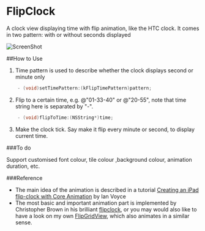 FlipClock
=========

A clock view displaying time with flip animation, like the HTC clock. It comes in two pattern: with or without seconds displayed

![ScreenShot](https://github.com/aceisScope/FlipClock/raw/master/screenshot.png)

##How to Use

1. Time pattern is used to describe whether the clock displays second or minute only
``` objective-c
    - (void)setTimePattern:(kFlipTimePattern)pattern;
```

2. Flip to a certain time, e.g. @"01-33-40" or @"20-55", note that time string here is separated by "-".
``` objective-c
    - (void)flipToTime:(NSString*)time;
```

3. Make the clock tick. Say make it flip every minute or second, to display current time.   

###To do

Support customised font colour, tile colour ,background colour, animation duration, etc. 

###Reference

* The main idea of the animation is described in a tutorial [Creating an iPad flip-clock with Core Animation](http://www.voyce.com/index.php/2010/04/10/creating-an-ipad-flip-clock-with-core-animation/) by Ian Voyce
* The most basic and important animation part is implemented by Christopher Brown in his brilliant [flipclock](https://github.com/cbowns/flipclock), or you may would also like to have a look on my own [FlipGridView](https://github.com/aceisScope/FlipGridView), which also animates in a similar sense.

